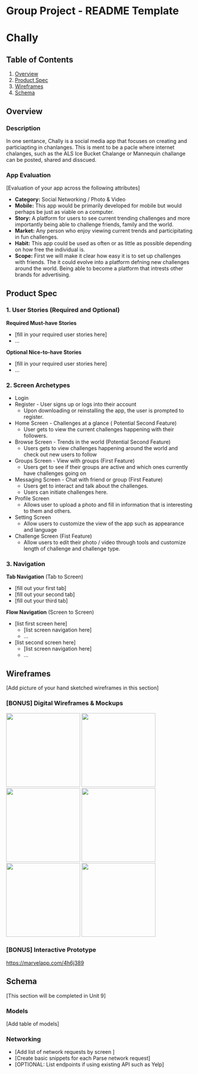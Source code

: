 Group Project - README Template
===

# Chally

## Table of Contents
1. [Overview](#Overview)
1. [Product Spec](#Product-Spec)
1. [Wireframes](#Wireframes)
2. [Schema](#Schema)

## Overview
### Description
In one sentance, Chally is a social media app that focuses on creating and particiapting in chanlanges. This is ment to be a pacle where internet chalanges, such as the ALS Ice Bucket Chalange or Mannequin challange can be posted, shared and disscued. 

### App Evaluation
[Evaluation of your app across the following attributes]
- **Category:** Social Networking / Photo & Video
- **Mobile:** This app would be primarily developed for mobile but would perhaps be just as viable on a computer.
- **Story:** A platform for users to see current trending challenges and more importantly being able to challenge friends, family and the world.
- **Market:** Any person who enjoy viewing current trends and participitating in fun challenges.
- **Habit:** This app could be used as often or as little as possible depending on how free the individual is.
- **Scope:** First we will make it clear how easy it is to set up challenges with friends. The it could evolve into a platform defning new challenges around the world. Being able to become a platform that intrests other brands for advertising.

## Product Spec

### 1. User Stories (Required and Optional)

**Required Must-have Stories**

* [fill in your required user stories here]
* ...

**Optional Nice-to-have Stories**

* [fill in your required user stories here]
* ...

### 2. Screen Archetypes

* Login
* Register - User signs up or logs into their account
   * Upon downloading or reinstalling the app, the user is prompted to register.
* Home Screen - Challenges at a glance ( Potential Second Feature)
  * User gets to view the current challenges happening with their followers.
* Browse Screen - Trends in the world (Potential Second Feature)
  * Users gets to view challenges happening around the world and check out new users to follow
* Groups Screen - View with groups (First Feature)
  * Users get to see if their groups are active and which ones currently have challenges going on
* Messaging Screen - Chat with friend or group (First Feature)
  * Users get to interact and talk about the challenges.
  * Users can initiate challenges here.
* Profile Screen
  * Allows user to upload a photo and fill in information that is interesting to them and others.
* Setting Screen
  * Allow users to customize the view of the app such as appearance and language
* Challenge Screen (Fist Feature)
  * Allow users to edit their photo / video through tools and customize length of challenge and challenge type.

### 3. Navigation

**Tab Navigation** (Tab to Screen)

* [fill out your first tab]
* [fill out your second tab]
* [fill out your third tab]

**Flow Navigation** (Screen to Screen)

* [list first screen here]
   * [list screen navigation here]
   * ...
* [list second screen here]
   * [list screen navigation here]
   * ...

## Wireframes
[Add picture of your hand sketched wireframes in this section]

### [BONUS] Digital Wireframes & Mockups
<img src="https://i.ibb.co/1q0dLPz/Home.jpg" width=200> <img src="https://i.ibb.co/FghdX6Y/Challenge.jpg" width=200>
<img src="https://i.ibb.co/B65sDJk/Group.jpg" width=200> <img src="https://i.ibb.co/YZ5HwnN/MSG.jpg" width=200>
<img src="https://i.ibb.co/R7qsFP6/No-Challenge.jpg" width=200> <img src="https://i.ibb.co/djqLN5N/Send.jpg" width=200>

### [BONUS] Interactive Prototype
https://marvelapp.com/4h6j389

## Schema 
[This section will be completed in Unit 9]
### Models
[Add table of models]
### Networking
- [Add list of network requests by screen ]
- [Create basic snippets for each Parse network request]
- [OPTIONAL: List endpoints if using existing API such as Yelp]
